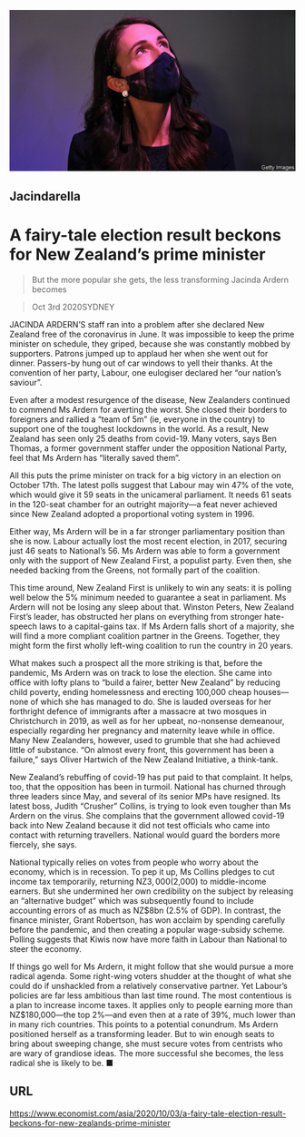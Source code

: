 ![](./images/20201003_ASP005_0.jpg)

## Jacindarella

# A fairy-tale election result beckons for New Zealand’s prime minister

> But the more popular she gets, the less transforming Jacinda Ardern becomes

> Oct 3rd 2020SYDNEY

JACINDA ARDERN’S staff ran into a problem after she declared New Zealand free of the coronavirus in June. It was impossible to keep the prime minister on schedule, they griped, because she was constantly mobbed by supporters. Patrons jumped up to applaud her when she went out for dinner. Passers-by hung out of car windows to yell their thanks. At the convention of her party, Labour, one eulogiser declared her “our nation’s saviour”.

Even after a modest resurgence of the disease, New Zealanders continued to commend Ms Ardern for averting the worst. She closed their borders to foreigners and rallied a “team of 5m” (ie, everyone in the country) to support one of the toughest lockdowns in the world. As a result, New Zealand has seen only 25 deaths from covid-19. Many voters, says Ben Thomas, a former government staffer under the opposition National Party, feel that Ms Ardern has “literally saved them”.

All this puts the prime minister on track for a big victory in an election on October 17th. The latest polls suggest that Labour may win 47% of the vote, which would give it 59 seats in the unicameral parliament. It needs 61 seats in the 120-seat chamber for an outright majority—a feat never achieved since New Zealand adopted a proportional voting system in 1996.

Either way, Ms Ardern will be in a far stronger parliamentary position than she is now. Labour actually lost the most recent election, in 2017, securing just 46 seats to National’s 56. Ms Ardern was able to form a government only with the support of New Zealand First, a populist party. Even then, she needed backing from the Greens, not formally part of the coalition.

This time around, New Zealand First is unlikely to win any seats: it is polling well below the 5% minimum needed to guarantee a seat in parliament. Ms Ardern will not be losing any sleep about that. Winston Peters, New Zealand First’s leader, has obstructed her plans on everything from stronger hate-speech laws to a capital-gains tax. If Ms Ardern falls short of a majority, she will find a more compliant coalition partner in the Greens. Together, they might form the first wholly left-wing coalition to run the country in 20 years.

What makes such a prospect all the more striking is that, before the pandemic, Ms Ardern was on track to lose the election. She came into office with lofty plans to “build a fairer, better New Zealand” by reducing child poverty, ending homelessness and erecting 100,000 cheap houses—none of which she has managed to do. She is lauded overseas for her forthright defence of immigrants after a massacre at two mosques in Christchurch in 2019, as well as for her upbeat, no-nonsense demeanour, especially regarding her pregnancy and maternity leave while in office. Many New Zealanders, however, used to grumble that she had achieved little of substance. “On almost every front, this government has been a failure,” says Oliver Hartwich of the New Zealand Initiative, a think-tank.

New Zealand’s rebuffing of covid-19 has put paid to that complaint. It helps, too, that the opposition has been in turmoil. National has churned through three leaders since May, and several of its senior MPs have resigned. Its latest boss, Judith “Crusher” Collins, is trying to look even tougher than Ms Ardern on the virus. She complains that the government allowed covid-19 back into New Zealand because it did not test officials who came into contact with returning travellers. National would guard the borders more fiercely, she says.

National typically relies on votes from people who worry about the economy, which is in recession. To pep it up, Ms Collins pledges to cut income tax temporarily, returning NZ$3,000 ($2,000) to middle-income earners. But she undermined her own credibility on the subject by releasing an “alternative budget” which was subsequently found to include accounting errors of as much as NZ$8bn (2.5% of GDP). In contrast, the finance minister, Grant Robertson, has won acclaim by spending carefully before the pandemic, and then creating a popular wage-subsidy scheme. Polling suggests that Kiwis now have more faith in Labour than National to steer the economy.

If things go well for Ms Ardern, it might follow that she would pursue a more radical agenda. Some right-wing voters shudder at the thought of what she could do if unshackled from a relatively conservative partner. Yet Labour’s policies are far less ambitious than last time round. The most contentious is a plan to increase income taxes. It applies only to people earning more than NZ$180,000—the top 2%—and even then at a rate of 39%, much lower than in many rich countries. This points to a potential conundrum. Ms Ardern positioned herself as a transforming leader. But to win enough seats to bring about sweeping change, she must secure votes from centrists who are wary of grandiose ideas. The more successful she becomes, the less radical she is likely to be. ■

## URL

https://www.economist.com/asia/2020/10/03/a-fairy-tale-election-result-beckons-for-new-zealands-prime-minister

